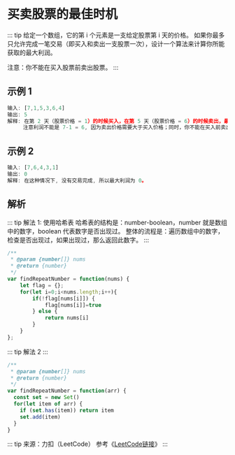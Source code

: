 # 买卖股票的最佳时机 

::: tip 给定一个数组，它的第 i 个元素是一支给定股票第 i 天的价格。
如果你最多只允许完成一笔交易（即买入和卖出一支股票一次），设计一个算法来计算你所能获取的最大利润。

注意：你不能在买入股票前卖出股票。
:::

## 示例 1
```JavaScript
输入: [7,1,5,3,6,4]
输出: 5
解释: 在第 2 天（股票价格 = 1）的时候买入，在第 5 天（股票价格 = 6）的时候卖出，最大利润 = 6-1 = 5 。
     注意利润不能是 7-1 = 6, 因为卖出价格需要大于买入价格；同时，你不能在买入前卖出股票。
```

## 示例 2
```JavaScript
输入: [7,6,4,3,1]
输出: 0
解释: 在这种情况下, 没有交易完成, 所以最大利润为 0。
```



## 解析
::: tip 解法 1: 使用哈希表
哈希表的结构是：number-boolean，number 就是数组中的数字，boolean 代表数字是否出现过。
整体的流程是：遍历数组中的数字，检查是否出现过，如果出现过，那么返回此数字。
:::

```JavaScript
/**
 * @param {number[]} nums
 * @return {number}
 */
var findRepeatNumber = function(nums) {
    let flag = {};
    for(let i=0;i<nums.length;i++){
        if(!flag[nums[i]]) {
            flag[nums[i]]=true
        } else {
            return nums[i]
        }   
    }
};
```

::: tip 解法 2
:::
```JavaScript
/**
 * @param {number[]} nums
 * @return {number}
 */
var findRepeatNumber = function(arr) {
  const set = new Set()
  for(let item of arr) {
    if (set.has(item)) return item
    set.add(item)
  }
}
```

::: tip 来源：力扣（LeetCode）
参考《[LeetCode链接](https://leetcode-cn.com/problems/best-time-to-buy-and-sell-stock/)》
:::
